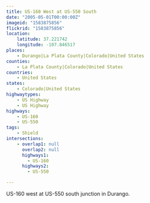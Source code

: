 ```yaml
---
title: US-160 West at US-550 South
date: "2005-05-01T00:00:00Z"
imageid: "1583875856"
flickrid: "1583875856"
location:
    latitude: 37.221742
    longitude: -107.846517
places:
    - Durango|La Plata County|Colorado|United States
counties:
    - La Plata County|Colorado|United States
countries:
    - United States
states:
    - Colorado|United States
highwaytypes:
    - US Highway
    - US Highway
highways:
    - US-160
    - US-550
tags:
    - Shield
intersections:
    - overlap1: null
      overlap2: null
      highways1:
        - US-160
      highways2:
        - US-550

---
```

US-160 west at US-550 south junction in Durango.